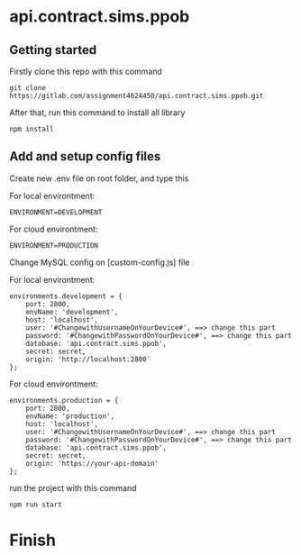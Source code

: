 # api.contract.sims.ppob



## Getting started

Firstly clone this repo with this command

```
git clone https://gitlab.com/assignment4624450/api.contract.sims.ppob.git
```

After that, run this command to install all library

```
npm install
```

## Add and setup config files

Create new .env file on root folder, and type this

For local environtment:
```
ENVIRONMENT=DEVELOPMENT
```

For cloud environtment:
```
ENVIRONMENT=PRODUCTION
```

Change MySQL config on [custom-config.js] file

For local environtment:
```
environments.development = {
    port: 2800,
    envName: 'development',
    host: 'localhost',
    user: '#ChangewithUsernameOnYourDevice#', ==> change this part
    password: '#ChangewithPasswordOnYourDevice#', ==> change this part
    database: 'api.contract.sims.ppob',
    secret: secret,
    origin: 'http://localhost:2800'
};
```

For cloud environtment:
```
environments.production = {
    port: 2800,
    envName: 'production',
    host: 'localhost',
    user: '#ChangewithUsernameOnYourDevice#', ==> change this part
    password: '#ChangewithPasswordOnYourDevice#', ==> change this part
    database: 'api.contract.sims.ppob',
    secret: secret,
    origin: 'https://your-api-domain'
};
```

run the project with this command
```
npm run start
```

# Finish
